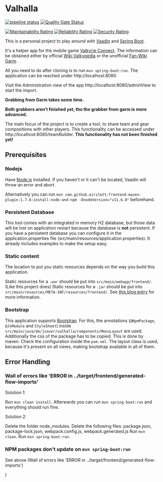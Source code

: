 # Valhalla
[![pipeline status](https://gitlab.com/AirbornePanda/valhalla/badges/master/pipeline.svg)](https://gitlab.com/AirbornePanda/valhalla/commits/master)
[![Quality Gate Status](https://sonarcloud.io/api/project_badges/measure?project=AirbornePanda_vchelper&metric=alert_status)](https://sonarcloud.io/dashboard?id=AirbornePanda_vchelper)

[![Maintainability Rating](https://sonarcloud.io/api/project_badges/measure?project=AirbornePanda_vchelper&metric=sqale_rating)](https://sonarcloud.io/dashboard?id=AirbornePanda_vchelper)
[![Reliability Rating](https://sonarcloud.io/api/project_badges/measure?project=AirbornePanda_vchelper&metric=reliability_rating)](https://sonarcloud.io/dashboard?id=AirbornePanda_vchelper)
[![Security Rating](https://sonarcloud.io/api/project_badges/measure?project=AirbornePanda_vchelper&metric=security_rating)](https://sonarcloud.io/dashboard?id=AirbornePanda_vchelper)

This is a personal project to play around with [Vaadin](https://vaadin.com/) and [Spring Boot](https://spring.io/projects/spring-boot/).

It's a helper app for the mobile game [Valkyrie Connect](https://play.google.com/store/apps/details?id=jp.co.atm.vcon.ww&hl=en).
The information can be obtained either by official [Wiki Valkypedia](http://jam-capture-vcon-ww.ateamid.com/en/) or the unofficial [Fan-Wiki Garm](https://garm.ml/).

All you need to do after cloning is to run `mvn spring-boot:run`.
The application can be reached under http://localhost:8080.

Visit the Administration view of the app http://localhost:8080/adminView to start the import.

**Grabbing from Garm takes some time.**

**Both grabbers aren't finished yet, tho the grabber from garm is more advanced.**

The main focus of the project is to create a tool, to share team and gear compositions with other players.
This functionality can be accessed under http://localhost:8080/teamBuilder.
**This functionality has not been finished yet!**

## Prerequisites
### Nodejs
Have [Node.js](https://nodejs.org/en/) installed. If you haven't or it can't be located, Vaadin will throw an error and abort.
 
Alternatively you can run `mvn com.github.eirslett:frontend-maven-plugin:1.7.6:install-node-and-npm -DnodeVersion="v11.6.0"` beforehand.

### Persistent Database
This tool comes with an integrated in memory H2 database, but those data will be lost on application restart because the database is **not** persistent.
If you have a persistent database you can configure it in the application.properties file (src/main/resources/application.properties). It already includes examples to make the setup easy.

### Static content
The location to put you static resources depends on the way you build this application. 

Static resources for a `.war` should be put into `src/main/webapp/frontend/`. (Like this project does) 
Static resources for a `.jar` should be put into `src/main/resources/META-INF/resources/frontend/`.
See [this blog entry](https://vaadin.com/blog/vaadin-10-and-static-resources) for more information.

### Bootstrap
This application supports [Bootstrap](https://getbootstrap.com/). For this, the annotations (`@NpmPackage`, `@JsModule` and `StyleSheet`) inside `src/main/java/de/jsauer/valhalla/components/MenuLayout` are used.
Additionally the css of the package has to be copied. This is done by maven. Check the configuration inside the `pom.xml`.
The layout class is used, because it's present on all views, making bootstrap available in all of them.

## Error Handling
### Wall of errors like 'ERROR in ../target/frontend/generated-flow-imports'

Solution 1:

Run `mvn clean install`.
Afterwards you can run `mvn spring-boot:run` and everything should run fine.

Solution 2:

Delete the folder node_modules.
Delete the following files: package.json, package-lock.json, webpack.config.js, webpack.generated.js
Run `mvn clean`.
Run `mvn spring-boot:run`.

### NPM packages don't update on `mvn spring-boot:run`
See above (Wall of errors like 'ERROR in ../target/frontend/generated-flow-imports')





)

